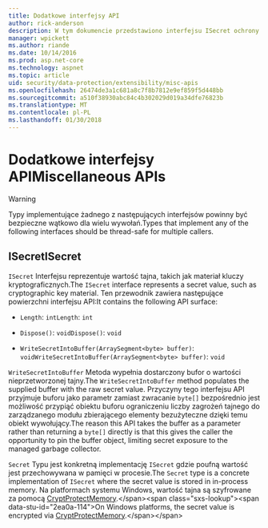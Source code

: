 ```yaml
---
title: Dodatkowe interfejsy API
author: rick-anderson
description: W tym dokumencie przedstawiono interfejsu ISecret ochrony danych platformy ASP.NET Core.
manager: wpickett
ms.author: riande
ms.date: 10/14/2016
ms.prod: asp.net-core
ms.technology: aspnet
ms.topic: article
uid: security/data-protection/extensibility/misc-apis
ms.openlocfilehash: 26474de3a1c681a8c7f8b7812e9ef859f5d448bb
ms.sourcegitcommit: a510f38930abc84c4b302029d019a34dfe76823b
ms.translationtype: MT
ms.contentlocale: pl-PL
ms.lasthandoff: 01/30/2018
---
```

# <a name="miscellaneous-apis"></a><span data-ttu-id="2ea0a-103">Dodatkowe interfejsy API</span><span class="sxs-lookup"><span data-stu-id="2ea0a-103">Miscellaneous APIs</span></span>

<a name="data-protection-extensibility-mics-apis"></a>

>[!WARNING]
> <span data-ttu-id="2ea0a-104">Typy implementujące żadnego z następujących interfejsów powinny być bezpieczne wątkowo dla wielu wywołań.</span><span class="sxs-lookup"><span data-stu-id="2ea0a-104">Types that implement any of the following interfaces should be thread-safe for multiple callers.</span></span>

## <a name="isecret"></a><span data-ttu-id="2ea0a-105">ISecret</span><span class="sxs-lookup"><span data-stu-id="2ea0a-105">ISecret</span></span>

<span data-ttu-id="2ea0a-106">`ISecret` Interfejsu reprezentuje wartość tajna, takich jak materiał kluczy kryptograficznych.</span><span class="sxs-lookup"><span data-stu-id="2ea0a-106">The `ISecret` interface represents a secret value, such as cryptographic key material.</span></span> <span data-ttu-id="2ea0a-107">Ten przewodnik zawiera następujące powierzchni interfejsu API:</span><span class="sxs-lookup"><span data-stu-id="2ea0a-107">It contains the following API surface:</span></span>

* <span data-ttu-id="2ea0a-108">`Length`: `int`</span><span class="sxs-lookup"><span data-stu-id="2ea0a-108">`Length`: `int`</span></span>

* <span data-ttu-id="2ea0a-109">`Dispose()`: `void`</span><span class="sxs-lookup"><span data-stu-id="2ea0a-109">`Dispose()`: `void`</span></span>

* <span data-ttu-id="2ea0a-110">`WriteSecretIntoBuffer(ArraySegment<byte> buffer)`: `void`</span><span class="sxs-lookup"><span data-stu-id="2ea0a-110">`WriteSecretIntoBuffer(ArraySegment<byte> buffer)`: `void`</span></span>

<span data-ttu-id="2ea0a-111">`WriteSecretIntoBuffer` Metoda wypełnia dostarczony bufor o wartości nieprzetworzonej tajny.</span><span class="sxs-lookup"><span data-stu-id="2ea0a-111">The `WriteSecretIntoBuffer` method populates the supplied buffer with the raw secret value.</span></span> <span data-ttu-id="2ea0a-112">Przyczyny tego interfejsu API przyjmuje buforu jako parametr zamiast zwracanie `byte[]` bezpośrednio jest możliwość przypiąć obiektu buforu ograniczeniu liczby zagrożeń tajnego do zarządzanego modułu zbierającego elementy bezużyteczne dzięki temu obiekt wywołujący.</span><span class="sxs-lookup"><span data-stu-id="2ea0a-112">The reason this API takes the buffer as a parameter rather than returning a `byte[]` directly is that this gives the caller the opportunity to pin the buffer object, limiting secret exposure to the managed garbage collector.</span></span>

<span data-ttu-id="2ea0a-113">`Secret` Typu jest konkretną implementację `ISecret` gdzie poufną wartość jest przechowywana w pamięci w procesie.</span><span class="sxs-lookup"><span data-stu-id="2ea0a-113">The `Secret` type is a concrete implementation of `ISecret` where the secret value is stored in in-process memory.</span></span> <span data-ttu-id="2ea0a-114">Na platformach systemu Windows, wartość tajna są szyfrowane za pomocą [CryptProtectMemory](https://msdn.microsoft.com/library/windows/desktop/aa380262(v=vs.85).aspx).</span><span class="sxs-lookup"><span data-stu-id="2ea0a-114">On Windows platforms, the secret value is encrypted via [CryptProtectMemory](https://msdn.microsoft.com/library/windows/desktop/aa380262(v=vs.85).aspx).</span></span>
